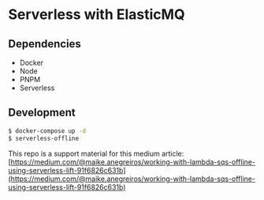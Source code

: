 # Serverless with ElasticMQ

## Dependencies
- Docker
- Node
- PNPM
- Serverless

## Development

```bash
$ docker-compose up -d
$ serverless-offline
```

This repo is a support material for this medium article: [https://medium.com/@maike.anegreiros/working-with-lambda-sqs-offline-using-serverless-lift-91f6826c631b](https://medium.com/@maike.anegreiros/working-with-lambda-sqs-offline-using-serverless-lift-91f6826c631b)